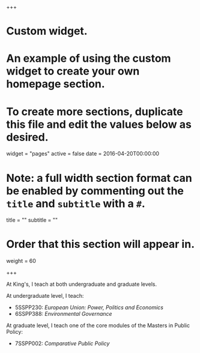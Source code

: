 +++
# Custom widget.
# An example of using the custom widget to create your own homepage section.
# To create more sections, duplicate this file and edit the values below as desired.
widget = "pages"
active = false
date = 2016-04-20T00:00:00

# Note: a full width section format can be enabled by commenting out the `title` and `subtitle` with a `#`.
title = ""
subtitle = ""

# Order that this section will appear in.
weight = 60

+++

At King's, I teach at both undergraduate and graduate levels.

At undergraduate level, I teach:  

- 5SSPP230: *European Union: Power, Politics and Economics*
- 6SSPP388: *Environmental Governance*

At graduate level, I teach one of the core modules of the Masters in Public Policy:

- 7SSPP002: *Comparative Public Policy*
